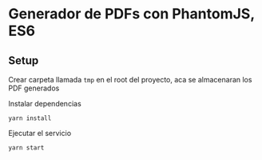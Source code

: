 # Generador de PDFs con PhantomJS, ES6

## Setup

Crear carpeta llamada `tmp` en el root del proyecto, aca se almacenaran los PDF generados


Instalar dependencias

`yarn install`


Ejecutar el servicio

`yarn start`